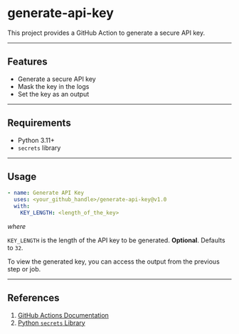 # generate-api-key

This project provides a GitHub Action to generate a secure API key.

---
## Features
- Generate a secure API key
- Mask the key in the logs
- Set the key as an output

---
## Requirements
- Python 3.11+
- `secrets` library

---
## Usage

```yaml
- name: Generate API Key
  uses: <your_github_handle>/generate-api-key@v1.0
  with:
    KEY_LENGTH: <length_of_the_key>
```

<i>where</i>

`KEY_LENGTH` is the length of the API key to be generated. <b>Optional</b>. Defaults to `32`.

To view the generated key, you can access the output from the previous step or job.

---
## References

1. [GitHub Actions Documentation](https://docs.github.com/en/actions)
2. [Python `secrets` Library](https://docs.python.org/3/library/secrets.html)